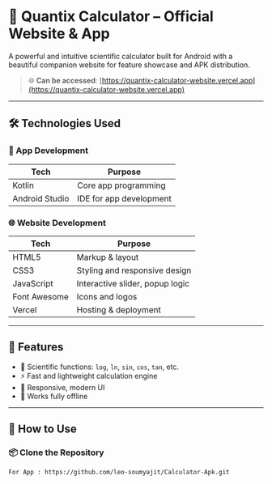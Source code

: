 # 🔢 Quantix Calculator – Official Website & App

A powerful and intuitive scientific calculator built for Android with a beautiful companion website for feature showcase and APK distribution.

> 🌐 **Can be accessed**: [https://quantix-calculator-website.vercel.app](https://quantix-calculator-website.vercel.app)

---

## 🛠️ Technologies Used

### 📱 App Development
| Tech            | Purpose                  |
|-----------------|--------------------------|
| Kotlin          | Core app programming     |
| Android Studio  | IDE for app development  |

### 🌐 Website Development
| Tech            | Purpose                        |
|-----------------|--------------------------------|
| HTML5           | Markup & layout                |
| CSS3            | Styling and responsive design  |
| JavaScript      | Interactive slider, popup logic|
| Font Awesome    | Icons and logos                |
| Vercel          | Hosting & deployment           |

---

## 🚀 Features

- 🎯 Scientific functions: `log`, `ln`, `sin`, `cos`, `tan`, etc.
- ⚡ Fast and lightweight calculation engine
- 🎨 Responsive, modern UI
- 📴 Works fully offline
---

## 🧠 How to Use

### 📦 Clone the Repository
```bash
For App : https://github.com/leo-soumyajit/Calculator-Apk.git
